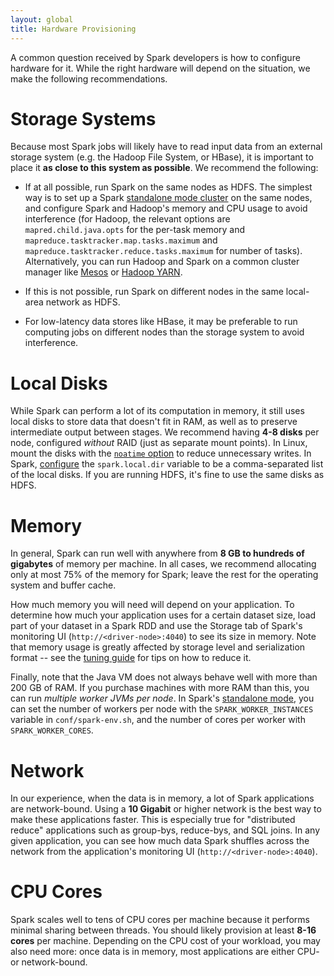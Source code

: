 ```yaml
---
layout: global
title: Hardware Provisioning
---
```


A common question received by Spark developers is how to configure hardware for it. While the right
hardware will depend on the situation, we make the following recommendations.

# Storage Systems

Because most Spark jobs will likely have to read input data from an external storage system (e.g.
the Hadoop File System, or HBase), it is important to place it **as close to this system as
possible**. We recommend the following:

* If at all possible, run Spark on the same nodes as HDFS. The simplest way is to set up a Spark
[standalone mode cluster](spark-standalone.html) on the same nodes, and configure Spark and
Hadoop's memory and CPU usage to avoid interference (for Hadoop, the relevant options are
`mapred.child.java.opts` for the per-task memory and `mapreduce.tasktracker.map.tasks.maximum`
and `mapreduce.tasktracker.reduce.tasks.maximum` for number of tasks). Alternatively, you can run
Hadoop and Spark on a common cluster manager like [Mesos](running-on-mesos.html) or
[Hadoop YARN](running-on-yarn.html).

* If this is not possible, run Spark on different nodes in the same local-area network as HDFS.

* For low-latency data stores like HBase, it may be preferable to run computing jobs on different
nodes than the storage system to avoid interference.

# Local Disks

While Spark can perform a lot of its computation in memory, it still uses local disks to store
data that doesn't fit in RAM, as well as to preserve intermediate output between stages. We
recommend having **4-8 disks** per node, configured _without_ RAID (just as separate mount points).
In Linux, mount the disks with the [`noatime` option](http://www.centos.org/docs/5/html/Global_File_System/s2-manage-mountnoatime.html)
to reduce unnecessary writes. In Spark, [configure](configuration.html) the `spark.local.dir`
variable to be a comma-separated list of the local disks. If you are running HDFS, it's fine to
use the same disks as HDFS.

# Memory

In general, Spark can run well with anywhere from **8 GB to hundreds of gigabytes** of memory per
machine. In all cases, we recommend allocating only at most 75% of the memory for Spark; leave the
rest for the operating system and buffer cache.

How much memory you will need will depend on your application. To determine how much your
application uses for a certain dataset size, load part of your dataset in a Spark RDD and use the
Storage tab of Spark's monitoring UI (`http://<driver-node>:4040`) to see its size in memory.
Note that memory usage is greatly affected by storage level and serialization format -- see
the [tuning guide](tuning.html) for tips on how to reduce it.

Finally, note that the Java VM does not always behave well with more than 200 GB of RAM. If you
purchase machines with more RAM than this, you can run _multiple worker JVMs per node_. In
Spark's [standalone mode](spark-standalone.html), you can set the number of workers per node
with the `SPARK_WORKER_INSTANCES` variable in `conf/spark-env.sh`, and the number of cores
per worker with `SPARK_WORKER_CORES`.

# Network

In our experience, when the data is in memory, a lot of Spark applications are network-bound.
Using a **10 Gigabit** or higher network is the best way to make these applications faster.
This is especially true for "distributed reduce" applications such as group-bys, reduce-bys, and
SQL joins. In any given application, you can see how much data Spark shuffles across the network
from the application's monitoring UI (`http://<driver-node>:4040`).

# CPU Cores

Spark scales well to tens of CPU cores per machine because it performs minimal sharing between
threads. You should likely provision at least **8-16 cores** per machine. Depending on the CPU
cost of your workload, you may also need more: once data is in memory, most applications are
either CPU- or network-bound.
